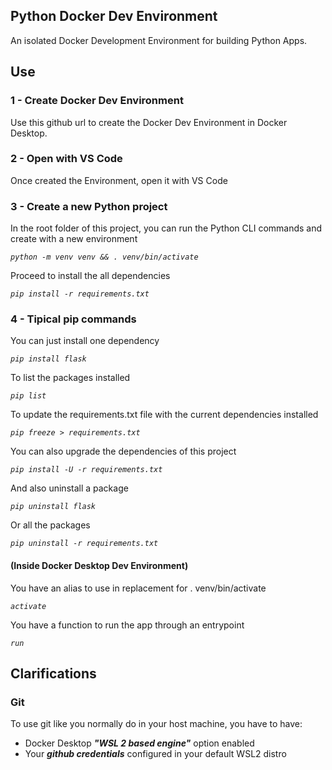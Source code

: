 ## Python Docker Dev Environment

An isolated Docker Development Environment for building Python Apps.

## Use

### 1 - Create Docker Dev Environment

Use this github url to create the Docker Dev Environment in Docker Desktop.

### 2 - Open with VS Code

Once created the Environment, open it with VS Code

### 3 - Create a new Python project

In the root folder of this project, you can run the Python CLI commands and create with a new environment

*`python -m venv venv && . venv/bin/activate`*

Proceed to install the all dependencies

*`pip install -r requirements.txt`*

### 4 - Tipical pip commands

You can just install one dependency

*`pip install flask`*

To list the packages installed

*`pip list`*

To update the requirements.txt file with the current dependencies installed

*`pip freeze > requirements.txt`*

You can also upgrade the dependencies of this project

*`pip install -U -r requirements.txt`*

And also uninstall a package

*`pip uninstall flask`*

Or all the packages

*`pip uninstall -r requirements.txt`*

#### (Inside Docker Desktop Dev Environment)

You have an alias to use in replacement for . venv/bin/activate

*`activate`*

You have a function to run the app through an entrypoint

*`run`*

## Clarifications

### Git

To use git like you normally do in your host machine, you have to have:
- Docker Desktop ***"WSL 2 based engine"*** option enabled
- Your ***github credentials*** configured in your default WSL2 distro